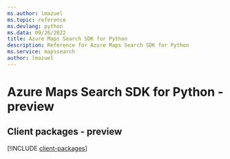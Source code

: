 ```yaml
---
ms.author: lmazuel
ms.topic: reference
ms.devlang: python
ms.data: 09/26/2022
title: Azure Maps Search SDK for Python
description: Reference for Azure Maps Search SDK for Python
ms.service: mapssearch
author: lmazuel
---
```

# Azure Maps Search SDK for Python - preview

## Client packages - preview
[!INCLUDE [client-packages](maps-search-client-index.md)]